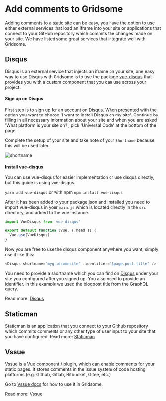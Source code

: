 # Add comments to Gridsome

Adding comments to a static site can be easy, you have the option to use either external services that load an iframe into your site or applications that connect to your GitHub repository which commits the changes made on your site. We have listed some great services that integrate well with Gridsome.

## Disqus

Disqus is an external service that injects an iframe on your site, one easy way to use Disqus with Gridsome is to use the package [vue-disqus](https://github.com/ktquez/vue-disqus) that provides you with a custom component that you can use across your project.

#### Sign up on Disqus

First step is to sign up for an account on [Disqus](https://disqus.com/). When presented with the option you want to choose 'I want to install Disqus on my site'. Continue by filling in all necessary information about your site and when you are asked 'What platform is your site on?', pick 'Universal Code' at the bottom of the page. 

Complete the setup of your site and take note of your `Shortname` because this will be used later.

![shortname](https://i.imgur.com/Ui1aoYi.png)

#### Install vue-disqus

You can use vue-disqus for easier implementation or use disqus directly, but this guide is using vue-disqus.

`yarn add vue-disqus`
or with npm
`npm install vue-disqus`

After it has been added to your package.json and installed you need to import vue-disqus in your `main.js` which is located directly in the `src` directory, and added to the vue instance.

```js
import VueDisqus from 'vue-disqus'

export default function (Vue, { head }) {
  Vue.use(VueDisqus)
}
```

Now you are free to use the disqus component anywhere you want, simply use it like this:

```js
<Disqus shortname="mygridsomesite" :identifier="$page.post.title" />
```

You need to provide a shortname which you can find on [Disqus](https://disqus.com/) under your site you configured after you signed up. You also need to provide an identifier, in this example we used the blogpost title from the GraphQL query.

Read more: [Disqus](https://disqus.com/)

## Staticman

Staticman is an application that you connect to your Github repository which commits comments or any other type of user input to your site that you have configured.
Read more: [Staticman](https://staticman.net/)

## Vssue

[Vssue](https://vssue.js.org/guide/) is a Vue component / plugin, which can enable comments for your static pages. It stores comments in the issue system of code hosting platforms (e.g. Github, Gitlab, Bitbucket, Gitee, etc.)

Go to [Vssue docs](https://vssue.js.org/guide/gridsome.html) for how to use it in Gridsome.

Read more: [Vssue](https://vssue.js.org/)
